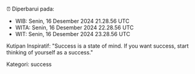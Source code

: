 ⏰ Diperbarui pada:
- WIB: Senin, 16 Desember 2024 21.28.56 UTC
- WITA: Senin, 16 Desember 2024 22.28.56 UTC
- WIT: Senin, 16 Desember 2024 23.28.56 UTC

Kutipan Inspiratif:
"Success is a state of mind. If you want success, start thinking of yourself as a success."


Kategori: success

